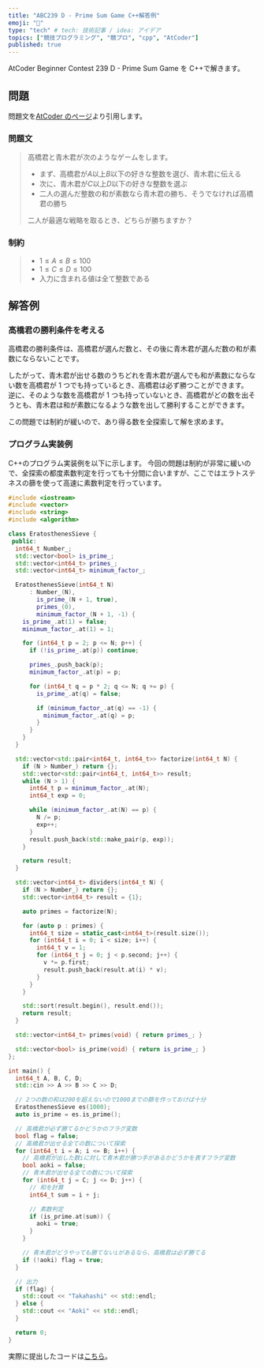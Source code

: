 ```yaml
---
title: "ABC239 D - Prime Sum Game C++解答例"
emoji: "🌊"
type: "tech" # tech: 技術記事 / idea: アイデア
topics: ["競技プログラミング", "競プロ", "cpp", "AtCoder"]
published: true
---
```


AtCoder Beginner Contest 239 D - Prime Sum Game を C++で解きます。

## 問題

問題文を[AtCoder のページ](https://atcoder.jp/contests/abc239/tasks/abc239_d)より引用します。

### 問題文

> 高橋君と青木君が次のようなゲームをします。
>
> - まず、高橋君が$A$以上$B$以下の好きな整数を選び、青木君に伝える
> - 次に、青木君が$C$以上$D$以下の好きな整数を選ぶ
> - 二人の選んだ整数の和が素数なら青木君の勝ち、そうでなければ高橋君の勝ち
>
> 二人が最適な戦略を取るとき、どちらが勝ちますか？

### 制約

> - $1 \leq A \leq B \leq 100$
> - $1 \leq C \leq D \leq 100$
> - 入力に含まれる値は全て整数である

## 解答例

### 高橋君の勝利条件を考える

高橋君の勝利条件は、高橋君が選んだ数と、その後に青木君が選んだ数の和が素数にならないことです。

したがって、青木君が出せる数のうちどれを青木君が選んでも和が素数にならない数を高橋君が 1 つでも持っているとき、高橋君は必ず勝つことができます。
逆に、そのような数を高橋君が 1 つも持っていないとき、高橋君がどの数を出そうとも、青木君は和が素数になるような数を出して勝利することができます。

この問題では制約が緩いので、あり得る数を全探索して解を求めます。

### プログラム実装例

C++のプログラム実装例を以下に示します。
今回の問題は制約が非常に緩いので、全探索の都度素数判定を行っても十分間に合いますが、ここではエラトステネスの篩を使って高速に素数判定を行っています。

```cpp:d.cpp
#include <iostream>
#include <vector>
#include <string>
#include <algorithm>

class EratosthenesSieve {
 public:
  int64_t Number_;
  std::vector<bool> is_prime_;
  std::vector<int64_t> primes_;
  std::vector<int64_t> minimum_factor_;

  EratosthenesSieve(int64_t N)
      : Number_(N),
        is_prime_(N + 1, true),
        primes_(0),
        minimum_factor_(N + 1, -1) {
    is_prime_.at(1) = false;
    minimum_factor_.at(1) = 1;

    for (int64_t p = 2; p <= N; p++) {
      if (!is_prime_.at(p)) continue;

      primes_.push_back(p);
      minimum_factor_.at(p) = p;

      for (int64_t q = p * 2; q <= N; q += p) {
        is_prime_.at(q) = false;

        if (minimum_factor_.at(q) == -1) {
          minimum_factor_.at(q) = p;
        }
      }
    }
  }

  std::vector<std::pair<int64_t, int64_t>> factorize(int64_t N) {
    if (N > Number_) return {};
    std::vector<std::pair<int64_t, int64_t>> result;
    while (N > 1) {
      int64_t p = minimum_factor_.at(N);
      int64_t exp = 0;

      while (minimum_factor_.at(N) == p) {
        N /= p;
        exp++;
      }
      result.push_back(std::make_pair(p, exp));
    }

    return result;
  }

  std::vector<int64_t> dividers(int64_t N) {
    if (N > Number_) return {};
    std::vector<int64_t> result = {1};

    auto primes = factorize(N);

    for (auto p : primes) {
      int64_t size = static_cast<int64_t>(result.size());
      for (int64_t i = 0; i < size; i++) {
        int64_t v = 1;
        for (int64_t j = 0; j < p.second; j++) {
          v *= p.first;
          result.push_back(result.at(i) * v);
        }
      }
    }

    std::sort(result.begin(), result.end());
    return result;
  }

  std::vector<int64_t> primes(void) { return primes_; }

  std::vector<bool> is_prime(void) { return is_prime_; }
};

int main() {
  int64_t A, B, C, D;
  std::cin >> A >> B >> C >> D;

  // 2つの数の和は200を超えないので1000までの篩を作っておけば十分
  EratosthenesSieve es(1000);
  auto is_prime = es.is_prime();

  // 高橋君が必ず勝てるかどうかのフラグ変数
  bool flag = false;
  // 高橋君が出せる全ての数について探索
  for (int64_t i = A; i <= B; i++) {
    // 高橋君が出した数iに対して青木君が勝つ手があるかどうかを表すフラグ変数
    bool aoki = false;
    // 青木君が出せる全ての数について探索
    for (int64_t j = C; j <= D; j++) {
      // 和を計算
      int64_t sum = i + j;

      // 素数判定
      if (is_prime.at(sum)) {
        aoki = true;
      }
    }

    // 青木君がどうやっても勝てないiがあるなら、高橋君は必ず勝てる
    if (!aoki) flag = true;
  }

  // 出力
  if (flag) {
    std::cout << "Takahashi" << std::endl;
  } else {
    std::cout << "Aoki" << std::endl;
  }

  return 0;
}
```

実際に提出したコードは[こちら](https://atcoder.jp/contests/abc239/submissions/29455427)。
